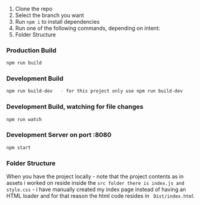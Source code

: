 

1. Clone the repo
2. Select the branch you want
3. Run `npm i` to install dependencies
4. Run one of the following commands, depending on intent:
5. Folder Structure

### Production Build

```bash
npm run build
```

### Development Build

```bash
npm run build-dev   - for this project only use npm run build-dev
```

### Development Build, watching for file changes

```bash
npm run watch
```

### Development Server on port :8080

```bash
npm start
```

### Folder Structure

When you have the project locally - note that the project contents as in assets i worked on reside inside the ```src folder
there is index.js and style.css``` - i have manually created my index page instead of having an HTML loader and for that reason the html code resides in ``` Dist/index.html```


